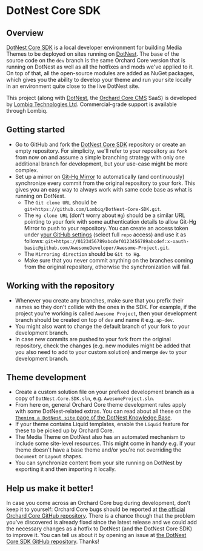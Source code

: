 # DotNest Core SDK


## Overview

[DotNest Core SDK](https://github.com/Lombiq/DotNest-Core-SDK) is a local developer environment for building Media Themes to be deployed on sites running on [DotNest](http://dotnest.com).
The base of the source code on the `dev` branch is the same Orchard Core version that is running on DotNest as well as all the hotfixes and mods we've applied to it.
On top of that, all the open-source modules are added as NuGet packages, which gives you the ability to develop your theme and run your site locally in an environment quite close to the live DotNest site.

This project (along with [DotNest](https://dotnest.com), the [Orchard Core CMS](http://orchardcore.net) SaaS) is developed by [Lombiq Technologies Ltd](https://lombiq.com). Commercial-grade support is available through Lombiq.


## Getting started

- Go to GitHub and fork the [DotNest Core SDK](https://github.com/Lombiq/DotNest-Core-SDK) repository or create an empty repository. 
For simplicity, we'll refer to your repository as `fork` from now on and assume a simple branching strategy with only one additional branch for development, but your use-case might be more complex.
- Set up a mirror on [Git-Hg Mirror](https://githgmirror.com) to automatically (and continuously) synchronize every commit from the original repository to your fork.
This gives you an easy way to always work with same code base as what is running on DotNest.
  - The `Git clone URL` should be `git+https://github.com/Lombiq/DotNest-Core-SDK.git`.
  - The `Hg clone URL` (don't worry about `Hg`) should be a similar URL pointing to your fork with some authentication details to allow Git-Hg Mirror to push to your repository.
  You can create an access token under [your GitHub settings](https://github.com/settings/tokens) (select full `repo` access) and use it as follows: `git+https://0123456789abcdef0123456789abcdef:x-oauth-basic@github.com/AwesomeDeveloper/Awesome-Project.git`.
  - The `Mirroring direction` should be `Git to Hg`.
  - Make sure that you never commit anything on the branches coming from the original repository, otherwise the synchronization will fail.


## Working with the repository 

- Whenever you create any branches, make sure that you prefix their names so they don't collide with the ones in the SDK.
For example, if the project you're working is called `Awesome Project`, then your development branch should be created on top of `dev` and name it e.g. `ap-dev`.
- You might also want to change the default branch of your fork to your development branch.
- In case new commits are pushed to your fork from the original repository, check the changes (e.g. new modules might be added that you also need to add to your custom solution) and merge `dev` to your development branch.


## Theme development

- Create a custom solution file on your prefixed development branch as a copy of `DotNest.Core.SDK.sln`, e.g. `AwesomeProject.sln`.
- From here on, general Orchard Core theme development rules apply with some DotNest-related extras. You can read about all these on the [`Theming a DotNest site` page of the DotNest Knowledge Base](https://dotnest.com/knowledge-base/topics/theming/).
- If your theme contains Liquid templates, enable the `Liquid` feature for these to be picked up by Orchard Core.
- The Media Theme on DotNest also has an automated mechanism to include some site-level resources. This might come in handy e.g. if your theme doesn't have a base theme and/or you're not overriding the `Document` or `Layout` shapes.
- You can synchronize content from your site running on DotNest by exporting it and then importing it locally.


## Help us make it better!

In case you come across an Orchard Core bug during development, don't keep it to yourself: Orchard Core bugs should be reported at [the official Orchard Core GitHub repository](https://github.com/OrchardCMS/OrchardCore).
There is a chance though that the problem you've discovered is already fixed since the latest release and we could add the necessary changes as a hotfix to DotNest (and the DotNest Core SDK) to improve it.
You can tell us about it by opening an issue at [the DotNest Core SDK GitHub repository](https://github.com/Lombiq/DotNest-Core-SDK). Thanks!
